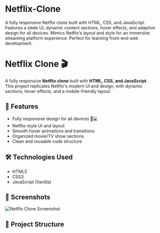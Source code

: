 # Netflix-Clone
A fully responsive Netflix clone built with HTML, CSS, and JavaScript. Features a sleek UI, dynamic content sections, hover effects, and adaptive design for all devices. Mimics Netflix’s layout and style for an immersive streaming platform experience. Perfect for learning front-end web development.
# Netflix Clone 🎬

A fully responsive **Netflix clone** built with **HTML, CSS, and JavaScript**.  
This project replicates Netflix's modern UI and design, with dynamic sections, hover effects, and a mobile-friendly layout.

## 🚀 Features
- Fully responsive design for all devices 📱💻
- Netflix-style UI and layout
- Smooth hover animations and transitions
- Organized movie/TV show sections
- Clean and reusable code structure

## 🛠️ Technologies Used
- HTML5
- CSS3
- JavaScript (Vanilla)

## 📸 Screenshots
![Netflix Clone Screenshot](screenshot.png)

## 📂 Project Structure
